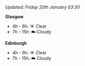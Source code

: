 *Updated: Friday 20th January 03:30*

**Glasgow**

* 4h - 6h: :sunny: Clear
* 7h - 15h: :cloud: Cloudy

**Edinburgh**

* 4h - 6h: :sunny: Clear
* 7h - 15h: :cloud: Cloudy

